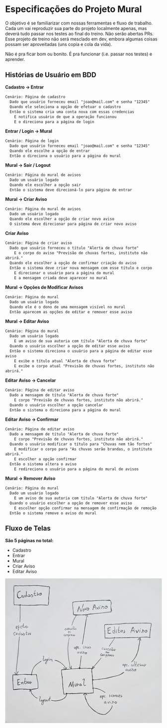 # Especificações do Projeto Mural

O objetivo é se familiarizar com nossas ferramentas e fluxo de trabalho. Cada um vai reproduzir sua parte do projeto localmente apenas, mas deverá tudo passar nos testes ao final do treino. Não serão abertas PRs. Esse projeto de treino não será mesclado em dev, embora algumas coisas possam ser aproveitadas (uns copia e cola da vida).

Não é pra ficar bom ou bonito. É pra funcionar (i.e. passar nos testes) e aprender.

## Histórias de Usuário em BDD

**Cadastro -> Entrar**
```plaintext
Cenário: Página de cadastro
  Dado que usuário forneceu email "joao@mail.com" e senha "12345"
  Quando ele seleciona a opção de efetuar o cadastro
  Então o sistema cria uma conta nova com essas credencias
    E notifica usuário de que a operação funcionou
    E o direciona para a página de login
```

**Entrar / Login -> Mural**
```plaintext
Cenário: Página de login
  Dado que usuário forneceu email "joao@mail.com" e senha "12345"
  Quando ele escolhe a opção de entrar
  Então o direciona o usuário para a página do mural
```

**Mural -> Sair / Logout**
```plaintext
Cenário: Página do mural de avisos
  Dado um usuário logado
  Quando ele escolher a opção sair
  Então o sistema deve direcioná-lo para página de entrar
```

**Mural -> Criar Aviso**
```plaintext
Cenário: Página do mural de avisos
  Dado um usuário logado
  Quando ele escolher a opção de criar novo aviso
  O sistema deve direcionar para página de criar novo aviso
```

**Criar Aviso**
```plaintext
Cenário: Página de criar aviso
  Dado que usuário forneceu o título "Alerta de chuva forte"
    E o corpo do aviso "Previsão de chuvas fortes, instituto não abrirá."
  Quando ele escolher a opção de confirmar criação do aviso
  Então o sistema deve criar nova mensagem com esse título e corpo
    E direcionar o usuário para a página do mural
    E a mensagem criada deve aparecer no mural
```

**Mural -> Opções de Modificar Avisos**
```plaintext
Cenário: Página do mural
  Dado um usuário logado
  Quando ele é o dono de uma mensagem visível no mural
  Então aparecem as opções de editar e remover esse aviso
```

**Mural -> Editar Aviso**
```plaintext
Cenário: Página do mural
  Dado um usuário logado
    E um aviso de sua autoria com título "Alerta de chuva forte"
  Quando o usuário escolher a opção de editar esse aviso
  Então o sistema direciona o usuário para a página de editar esse aviso
    E exibe o título atual "Alerta de chuva forte"
    E exibe o corpo atual "Previsão de chuvas fortes, instituto não abrirá."
```

**Editar Aviso -> Cancelar**
```plaintext
Cenário: Página de editar aviso
  Dado a mensagem de título "Alerta de chuva forte"
    E corpo "Previsão de chuvas fortes, instituto não abrirá."
  Quando o usuário escolher a opção cancelar
  Então o sistema o direciona para a página do mural
```

**Editar Aviso -> Confirmar**
```plaintext
Cenário: Página de editar aviso
  Dado a mensagem de título "Alerta de chuva forte"
    E corpo "Previsão de chuvas fortes, instituto não abrirá."
  Quando o usuário modificar o título para "Chuvas nem tão fortes"
    E modificar o corpo para "As chuvas serão brandas, o instituto abrirá."
    E escolher a opção confirmar
  Então o sistema altera o aviso
    E redireciona o usuário para a página do mural de avisos
```

**Mural -> Remover Aviso**
```plaintext
Cenário: Página do mural
  Dado um usuário logado
    E um aviso de sua autoria com título "Alerta de chuva forte"
  Quando o usuário escolher a opção de remover esse aviso
    E escolher opção confirmar na mensagem de confirmação de remoção
  Então o sistema remove o aviso do mural
```

## Fluxo de Telas

**São 5 páginas no total:**
- Cadastro
- Entrar
- Mural
- Criar Aviso
- Editar Aviso

![Fluxo de Telas](fluxo-de-telas.jpg)
